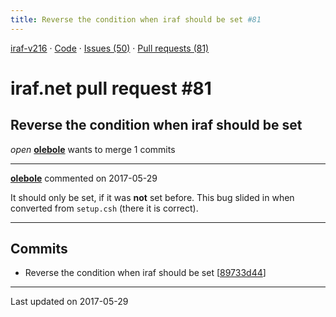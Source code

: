```yaml
---
title: Reverse the condition when iraf should be set #81
---
```


[iraf-v216](/iraf-v216) · [Code](https://github.com/iraf-community/iraf/tree/iraf-v216) · [Issues (50)](/iraf-v216/issues) · [Pull requests (81)](/iraf-v216/issues/pulls)

# iraf.net pull request #81
## Reverse the condition when iraf should be set
*open* **[olebole](https://github.com/olebole)** wants to merge 1 commits

- - - -

**[olebole](https://github.com/olebole)** commented on 2017-05-29

It should only be set, if it was __not__ set before. This bug slided in when converted from `setup.csh` (there it is correct).
- - - -

## Commits

* Reverse the condition when iraf should be set [[89733d44](https://github.com/iraf-community/iraf/commit/89733d4418c3906cc89245e2cabcba1996297a20)]

- - - -

Last updated on 2017-05-29
